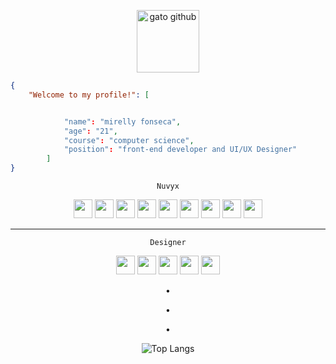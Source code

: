 <p align="center">
  <img src="https://user-images.githubusercontent.com/5713670/87202985-820dcb80-c2b6-11ea-9f56-7ec461c497c3.gif" alt="gato github" width="100">
</p>





```json
{
    "Welcome to my profile!": [


            "name": "mirelly fonseca",
            "age": "21",
            "course": "computer science",
            "position": "front-end developer and UI/UX Designer"
        ]
}
```


<p align="center"><code>Nuvyx</code></p>


<p align="center">
  <img src="https://cdn.jsdelivr.net/gh/devicons/devicon@latest/icons/html5/html5-original.svg" width="30"/>
  <img src="https://cdn.jsdelivr.net/gh/devicons/devicon@latest/icons/css3/css3-original.svg" width="30"/>
  <img src="https://cdn.jsdelivr.net/gh/devicons/devicon@latest/icons/javascript/javascript-plain.svg" width="30" />
  <img src="https://cdn.jsdelivr.net/gh/devicons/devicon@latest/icons/typescript/typescript-plain.svg" width="30" />
  <img src="https://cdn.jsdelivr.net/gh/devicons/devicon@latest/icons/angularjs/angularjs-plain.svg" width="30" />
  <img src="https://cdn.jsdelivr.net/gh/devicons/devicon@latest/icons/vitejs/vitejs-original.svg" width="30" />
  <img src="https://cdn.jsdelivr.net/gh/devicons/devicon@latest/icons/csharp/csharp-plain.svg" width="30" />
  <img src="https://cdn.jsdelivr.net/gh/devicons/devicon@latest/icons/nodejs/nodejs-plain-wordmark.svg" width="30" />
  <img src="https://cdn.jsdelivr.net/gh/devicons/devicon@latest/icons/git/git-original.svg" width="30" />
 </p> 

<hr>

<p align="center"><code>Designer</code></p>

<p align="center">
  <img src="https://cdn.jsdelivr.net/gh/devicons/devicon@latest/icons/gimp/gimp-plain.svg" width="30" />
  <img src="https://cdn.jsdelivr.net/gh/devicons/devicon@latest/icons/figma/figma-original.svg" width="30" />
  <img src="https://cdn.jsdelivr.net/gh/devicons/devicon@latest/icons/canva/canva-original.svg" width="30" />
  <img src="https://cdn.jsdelivr.net/gh/devicons/devicon@latest/icons/photoshop/photoshop-original.svg" width="30" />
  <img src="https://cdn.jsdelivr.net/gh/devicons/devicon@latest/icons/blender/blender-original.svg" width="30" />
</p> 

<p align="center">
•
</p> 
<p align="center">
•
</p> 
<p align="center">
•
</p> 

<div align="center">
  <img src="https://github-readme-stats.vercel.app/api/top-langs/?username=mirellyfy&layout=compact&theme=transparent" alt="Top Langs">
</div>


